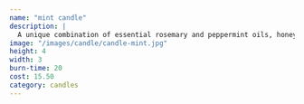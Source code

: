 ```yaml
---
name: "mint candle"
description: |
  A unique combination of essential rosemary and peppermint oils, honey, and our 100% natural beeswax is guaranteed to soothe, and add warmth to any room.
image: "/images/candle/candle-mint.jpg"
height: 4
width: 3
burn-time: 20
cost: 15.50
category: candles
---
```

